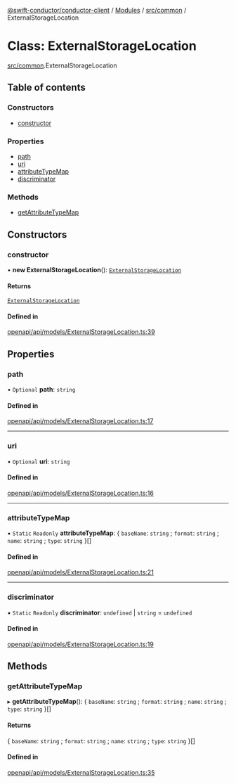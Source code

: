 [@swift-conductor/conductor-client](../README.md) / [Modules](../modules.md) / [src/common](../modules/src_common.md) / ExternalStorageLocation

# Class: ExternalStorageLocation

[src/common](../modules/src_common.md).ExternalStorageLocation

## Table of contents

### Constructors

- [constructor](src_common.ExternalStorageLocation.md#constructor)

### Properties

- [path](src_common.ExternalStorageLocation.md#path)
- [uri](src_common.ExternalStorageLocation.md#uri)
- [attributeTypeMap](src_common.ExternalStorageLocation.md#attributetypemap)
- [discriminator](src_common.ExternalStorageLocation.md#discriminator)

### Methods

- [getAttributeTypeMap](src_common.ExternalStorageLocation.md#getattributetypemap)

## Constructors

### constructor

• **new ExternalStorageLocation**(): [`ExternalStorageLocation`](src_common.ExternalStorageLocation.md)

#### Returns

[`ExternalStorageLocation`](src_common.ExternalStorageLocation.md)

#### Defined in

[openapi/api/models/ExternalStorageLocation.ts:39](https://github.com/swift-conductor/conductor-client-typescript/blob/d61717b/openapi/api/models/ExternalStorageLocation.ts#L39)

## Properties

### path

• `Optional` **path**: `string`

#### Defined in

[openapi/api/models/ExternalStorageLocation.ts:17](https://github.com/swift-conductor/conductor-client-typescript/blob/d61717b/openapi/api/models/ExternalStorageLocation.ts#L17)

___

### uri

• `Optional` **uri**: `string`

#### Defined in

[openapi/api/models/ExternalStorageLocation.ts:16](https://github.com/swift-conductor/conductor-client-typescript/blob/d61717b/openapi/api/models/ExternalStorageLocation.ts#L16)

___

### attributeTypeMap

▪ `Static` `Readonly` **attributeTypeMap**: \{ `baseName`: `string` ; `format`: `string` ; `name`: `string` ; `type`: `string`  }[]

#### Defined in

[openapi/api/models/ExternalStorageLocation.ts:21](https://github.com/swift-conductor/conductor-client-typescript/blob/d61717b/openapi/api/models/ExternalStorageLocation.ts#L21)

___

### discriminator

▪ `Static` `Readonly` **discriminator**: `undefined` \| `string` = `undefined`

#### Defined in

[openapi/api/models/ExternalStorageLocation.ts:19](https://github.com/swift-conductor/conductor-client-typescript/blob/d61717b/openapi/api/models/ExternalStorageLocation.ts#L19)

## Methods

### getAttributeTypeMap

▸ **getAttributeTypeMap**(): \{ `baseName`: `string` ; `format`: `string` ; `name`: `string` ; `type`: `string`  }[]

#### Returns

\{ `baseName`: `string` ; `format`: `string` ; `name`: `string` ; `type`: `string`  }[]

#### Defined in

[openapi/api/models/ExternalStorageLocation.ts:35](https://github.com/swift-conductor/conductor-client-typescript/blob/d61717b/openapi/api/models/ExternalStorageLocation.ts#L35)
